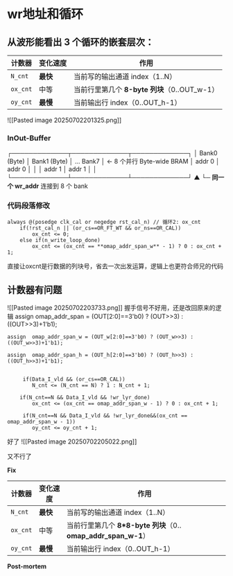 # wr地址和循环

## 从波形能看出 3 个循环的嵌套层次：

| 计数器      | 变化速度   | 作用                               |
| -------- | ------ | -------------------------------- |
| `N_cnt`  | **最快** | 当前写的输出通道 index（1‥N）              |
| `ox_cnt` | 中等     | 当前行里第几个 **8-byte 列块**（0‥OUT_w-1） |
| `oy_cnt` | **最慢** | 当前输出行 index（0‥OUT_h-1）           |
![[Pasted image 20250702201325.png]]
### InOut-Buffer
┌─────────────┬─────────────┬─────────────┐
│ Bank0 (Byte)   │ Bank1 (Byte)   │ … Bank7         │   ← 8 个并行 Byte-wide BRAM
│ addr 0             │ addr 0            │                        │
│ addr 1             │ addr 1            │                        │
└─────────────┴─────────────┴─────────────┘
                 ▲
                 └─ **同一个 wr_addr** 连接到 8 个 bank

### 代码段落修改
    always @(posedge clk_cal or negedge rst_cal_n) // 循环2: ox_cnt
        if(!rst_cal_n || (or_cs==OR_FT_WT && or_ns==OR_CAL)) 
            ox_cnt <= 0;
        else if(n_write_loop_done) 
            ox_cnt <= (ox_cnt == **omap_addr_span_w** - 1) ? 0 : ox_cnt + 1;
直接让oxcnt是行数据的列块号，省去一次出发运算，逻辑上也更符合师兄的代码
## 计数器有问题
![[Pasted image 20250702203733.png]]
握手信号不好用，还是改回原来的逻辑
     assign	omap_addr_span = (OUT[2:0]==3'b0) ? (OUT>>3) : ((OUT>>3)+1'b1);
    
    assign	omap_addr_span_w = (OUT_w[2:0]==3'b0) ? (OUT_w>>3) : ((OUT_w>>3)+1'b1);
    
    assign	omap_addr_span_h = (OUT_h[2:0]==3'b0) ? (OUT_h>>3) : ((OUT_h>>3)+1'b1);


         if(Data_I_vld && (or_cs==OR_CAL)) 
            N_cnt <= (N_cnt == N) ? 1 : N_cnt + 1;
            
        if(N_cnt==N && Data_I_vld && !wr_lyr_done) 
            ox_cnt <= (ox_cnt == omap_addr_span_w - 1) ? 0 : ox_cnt + 1;
            
         if(N_cnt==N && Data_I_vld && !wr_lyr_done&&(ox_cnt == omap_addr_span_w - 1)) 
            oy_cnt <= oy_cnt + 1; 

好了
![[Pasted image 20250702205022.png]]

又不行了

**Fix**

| 计数器      | 变化速度   | 作用                                                |
| -------- | ------ | ------------------------------------------------- |
| `N_cnt`  | **最快** | 当前写的输出通道 index（1‥N）                               |
| `ox_cnt` | 中等     | 当前行里第几个 **8*8-byte 列块**（0‥**omap_addr_span_w-1**） |
| `oy_cnt` | **最慢** | 当前输出行 index（0‥OUT_h-1）                            |
**Post-mortem**
